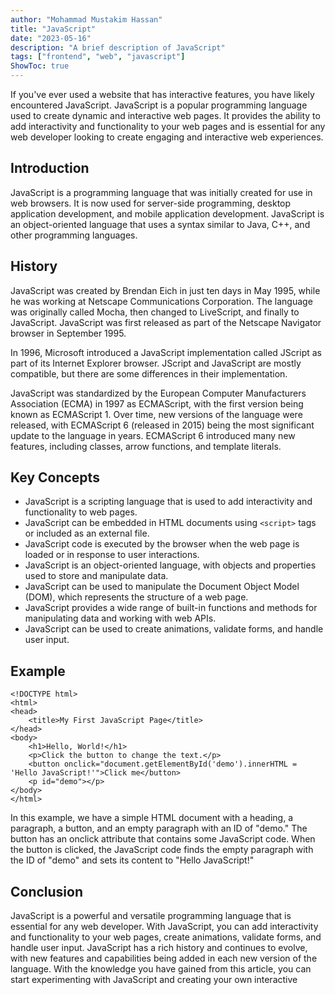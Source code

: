 ```yaml
---
author: "Mohammad Mustakim Hassan"
title: "JavaScript"
date: "2023-05-16"
description: "A brief description of JavaScript"
tags: ["frontend", "web", "javascript"]
ShowToc: true
---
```

If you've ever used a website that has interactive features, you have likely encountered JavaScript. JavaScript is a popular programming language used to create dynamic and interactive web pages. It provides the ability to add interactivity and functionality to your web pages and is essential for any web developer looking to create engaging and interactive web experiences.

## Introduction

JavaScript is a programming language that was initially created for use in web browsers. It is now used for server-side programming, desktop application development, and mobile application development. JavaScript is an object-oriented language that uses a syntax similar to Java, C++, and other programming languages.

## History

JavaScript was created by Brendan Eich in just ten days in May 1995, while he was working at Netscape Communications Corporation. The language was originally called Mocha, then changed to LiveScript, and finally to JavaScript. JavaScript was first released as part of the Netscape Navigator browser in September 1995.

In 1996, Microsoft introduced a JavaScript implementation called JScript as part of its Internet Explorer browser. JScript and JavaScript are mostly compatible, but there are some differences in their implementation.

JavaScript was standardized by the European Computer Manufacturers Association (ECMA) in 1997 as ECMAScript, with the first version being known as ECMAScript 1. Over time, new versions of the language were released, with ECMAScript 6 (released in 2015) being the most significant update to the language in years. ECMAScript 6 introduced many new features, including classes, arrow functions, and template literals.

## Key Concepts

- JavaScript is a scripting language that is used to add interactivity and functionality to web pages.
- JavaScript can be embedded in HTML documents using `<script>` tags or included as an external file.
- JavaScript code is executed by the browser when the web page is loaded or in response to user interactions.
- JavaScript is an object-oriented language, with objects and properties used to store and manipulate data.
- JavaScript can be used to manipulate the Document Object Model (DOM), which represents the structure of a web page.
- JavaScript provides a wide range of built-in functions and methods for manipulating data and working with web APIs.
- JavaScript can be used to create animations, validate forms, and handle user input.

## Example

```
<!DOCTYPE html>
<html>
<head>
	<title>My First JavaScript Page</title>
</head>
<body>
	<h1>Hello, World!</h1>
	<p>Click the button to change the text.</p>
	<button onclick="document.getElementById('demo').innerHTML = 'Hello JavaScript!'">Click me</button>
	<p id="demo"></p>
</body>
</html>
```
In this example, we have a simple HTML document with a heading, a paragraph, a button, and an empty paragraph with an ID of "demo." The button has an onclick attribute that contains some JavaScript code. When the button is clicked, the JavaScript code finds the empty paragraph with the ID of "demo" and sets its content to "Hello JavaScript!"

## Conclusion
JavaScript is a powerful and versatile programming language that is essential for any web developer. With JavaScript, you can add interactivity and functionality to your web pages, create animations, validate forms, and handle user input. JavaScript has a rich history and continues to evolve, with new features and capabilities being added in each new version of the language. With the knowledge you have gained from this article, you can start experimenting with JavaScript and creating your own interactive